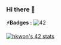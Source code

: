 ### Hi there 👋

**⚡️Badges :** ![42](https://badgen.net/badge/Born2Code/hkwon/green?cache=86400&icon=https://meta.intra.42.fr/assets/42_logo-7dfc9110a5319a308863b96bda33cea995046d1731cebb735e41b16255106c12.svg)

[![hkwon's 42 stats](https://badge42.herokuapp.com/api/stats/hkwon)](https://github.com/hb-kwon/42Cursus)


<!--
**hb-kwon/hb-kwon** is a ✨ _special_ ✨ repository because its `README.md` (this file) appears on your GitHub profile.

Here are some ideas to get you started:

- 🔭 I’m currently working on ...
- 🌱 I’m currently learning ...
- 👯 I’m looking to collaborate on ...
- 🤔 I’m looking for help with ...
- 💬 Ask me about ...
- 📫 How to reach me: ...
- 😄 Pronouns: ...
- ⚡ Fun fact: ...
-->
